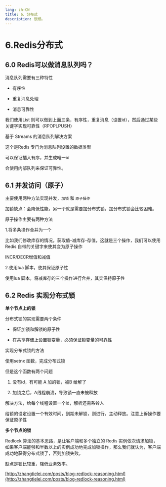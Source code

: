 ```yaml
---
lang: zh-CN
title: 6、分布式
description: 很细。
---
```




# 6.Redis分布式

<p id="Redis消息队列"></p>


## 6.0  Redis可以做消息队列吗？

消息队列需要有三种特性

- 有序性

- 重复消息处理

- 消息可靠性

我们使用List 则可以做到上面三条，有序性，重复消息（设置id），然后通过某些关键字实现可靠性（RPOPLPUSH）

基于 Streams 的消息队列解决方案

这个是Redis 专门为消息队列设置的数据类型

可以保证插入有序，并生成唯一id

会使用内部队列来保证可靠性。

<p id="并发访问"></p>


## 6.1 并发访问（原子）

主要使用两种方法实现并发，`加锁` 和 `原子操作`

加锁缺点：会降低性能，另一个就是需要加分布式锁，加分布式锁会比较困难。

原子操作主要有两种方法

1.将多条操作合并为一个

比如我们修改库存的情况，获取值-减库存-存值，这就是三个操作，我们可以使用Redis 自带的关键字来使其变为原子操作

INCR/DECR增值和减值

2.使用lua 脚本，使其保证原子性

使用lua 脚本，将减库存的三个操作进行合并，其实保持原子性

<p id="分布式锁"></p>


## 6.2 Redis 实现分布式锁

**单个节点上的锁** 

分布式锁的实现需要两个条件

- 保证加锁和解锁的原子性

- 在共享存储上设置锁变量，必须保证锁变量的可靠性

实现分布式锁的方法

使用setnx 函数，完成分布式锁

但是这个函数有两个问题

1. 没有id，有可能 A 加的锁，被B 给解了

2. 加锁之后，A线程崩溃，导致锁一直未被释放

解决方法，给每个线程设置一个id，解析还需系铃人

给锁的设定设置一个有效时间，到期未解锁，则进行，主动释放。注意上诉操作要保证原子性

**多个节点的锁** 

Redlock 算法的基本思路，是让客户端和多个独立的 Redis 实例依次请求加锁，如果客户端能够和半数以上的实例成功地完成加锁操作，那么我们就认为，客户端成功地获得分布式锁了，否则加锁失败。

缺点是锁比较重，降低业务效率。

[http://zhangtielei.com/posts/blog-redlock-reasoning.html](http://zhangtielei.com/posts/blog-redlock-reasoning.html)
